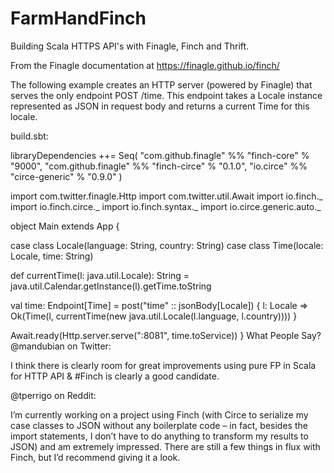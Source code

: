 # FarmHandFinch
Building Scala HTTPS API's with Finagle, Finch and Thrift.

From the Finagle documentation at https://finagle.github.io/finch/

The following example creates an HTTP server (powered by Finagle) that serves the only endpoint POST /time. This endpoint takes a Locale instance represented as JSON in request body and returns a current Time for this locale.

build.sbt:

libraryDependencies ++= Seq(
  "com.github.finagle" %% "finch-core" % "9000",
  "com.github.finagle" %% "finch-circe" % "0.1.0",
  "io.circe" %% "circe-generic" % "0.9.0"
)

import com.twitter.finagle.Http
import com.twitter.util.Await
import io.finch._
import io.finch.circe._
import io.finch.syntax._
import io.circe.generic.auto._

object Main extends App {

  case class Locale(language: String, country: String)
  case class Time(locale: Locale, time: String)

  def currentTime(l: java.util.Locale): String =
    java.util.Calendar.getInstance(l).getTime.toString

  val time: Endpoint[Time] =
    post("time" :: jsonBody[Locale]) { l: Locale =>
      Ok(Time(l, currentTime(new java.util.Locale(l.language, l.country))))
    }

  Await.ready(Http.server.serve(":8081", time.toService))
}
What People Say?
@mandubian on Twitter:

I think there is clearly room for great improvements using pure FP in Scala for HTTP API & #Finch is clearly a good candidate.

@tperrigo on Reddit:

I’m currently working on a project using Finch (with Circe to serialize my case classes to JSON without any boilerplate code – in fact, besides the import statements, I don’t have to do anything to transform my results to JSON) and am extremely impressed. There are still a few things in flux with Finch, but I’d recommend giving it a look.
